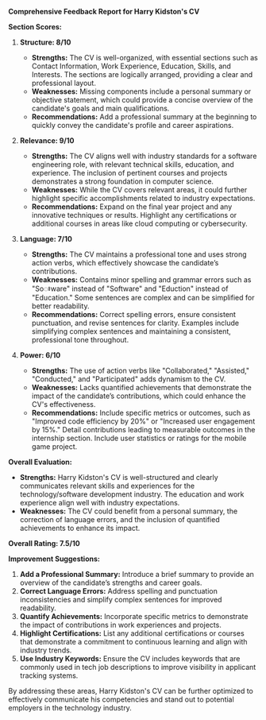 **Comprehensive Feedback Report for Harry Kidston's CV**

**Section Scores:**
1. **Structure: 8/10**
   - **Strengths:** The CV is well-organized, with essential sections such as Contact Information, Work Experience, Education, Skills, and Interests. The sections are logically arranged, providing a clear and professional layout.
   - **Weaknesses:** Missing components include a personal summary or objective statement, which could provide a concise overview of the candidate's goals and main qualifications.
   - **Recommendations:** Add a professional summary at the beginning to quickly convey the candidate's profile and career aspirations.

2. **Relevance: 9/10**
   - **Strengths:** The CV aligns well with industry standards for a software engineering role, with relevant technical skills, education, and experience. The inclusion of pertinent courses and projects demonstrates a strong foundation in computer science.
   - **Weaknesses:** While the CV covers relevant areas, it could further highlight specific accomplishments related to industry expectations.
   - **Recommendations:** Expand on the final year project and any innovative techniques or results. Highlight any certifications or additional courses in areas like cloud computing or cybersecurity.

3. **Language: 7/10**
   - **Strengths:** The CV maintains a professional tone and uses strong action verbs, which effectively showcase the candidate’s contributions.
   - **Weaknesses:** Contains minor spelling and grammar errors such as "Soꢁware" instead of "Software" and "Eduction" instead of "Education." Some sentences are complex and can be simplified for better readability.
   - **Recommendations:** Correct spelling errors, ensure consistent punctuation, and revise sentences for clarity. Examples include simplifying complex sentences and maintaining a consistent, professional tone throughout.

4. **Power: 6/10**
   - **Strengths:** The use of action verbs like "Collaborated," "Assisted," "Conducted," and "Participated" adds dynamism to the CV.
   - **Weaknesses:** Lacks quantified achievements that demonstrate the impact of the candidate’s contributions, which could enhance the CV's effectiveness.
   - **Recommendations:** Include specific metrics or outcomes, such as "Improved code efficiency by 20%" or "Increased user engagement by 15%." Detail contributions leading to measurable outcomes in the internship section. Include user statistics or ratings for the mobile game project.

**Overall Evaluation:**
- **Strengths:** Harry Kidston's CV is well-structured and clearly communicates relevant skills and experiences for the technology/software development industry. The education and work experience align well with industry expectations.
- **Weaknesses:** The CV could benefit from a personal summary, the correction of language errors, and the inclusion of quantified achievements to enhance its impact.

**Overall Rating: 7.5/10**

**Improvement Suggestions:**
1. **Add a Professional Summary:** Introduce a brief summary to provide an overview of the candidate’s strengths and career goals.
2. **Correct Language Errors:** Address spelling and punctuation inconsistencies and simplify complex sentences for improved readability.
3. **Quantify Achievements:** Incorporate specific metrics to demonstrate the impact of contributions in work experiences and projects.
4. **Highlight Certifications:** List any additional certifications or courses that demonstrate a commitment to continuous learning and align with industry trends.
5. **Use Industry Keywords:** Ensure the CV includes keywords that are commonly used in tech job descriptions to improve visibility in applicant tracking systems.

By addressing these areas, Harry Kidston's CV can be further optimized to effectively communicate his competencies and stand out to potential employers in the technology industry.
